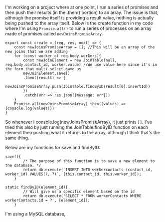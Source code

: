 I'm working on a project where at one point, I run a series of promises and then push their results (in the .then() portion) to an array. The issue is that, although the promise itself is providing a result value, nothing is actually being pushed to the array itself. Below is the create function in my code where I'm using `Promise.all()` to run a series of processes on an array made of promises called `newJoinsPromiseArray`.

<!-- begin snippet: js hide: false console: true babel: false -->

<!-- language: lang-js -->

    export const create = (req, res, next) => {
        const newJoinsPromiseArray = []; //This will be an array of the new joins that we are adding
        for (const worker of req.body.workers){
            const newJoinElement = new JoinTable(null, req.body.contact_id, worker.value) //We use value here since it's in the form that multi-select gave us
            newJoinElement.save()
            .then((result) => {
                newJoinsPromiseArray.push(JoinTable.findByID(result[0].insertId))
            })
            .catch(err => res.json({message: err}))
        }
        Promise.all(newJoinsPromiseArray).then((values) => {console.log(values)})
    }

<!-- end snippet -->

So whenever I console.log(newJoinsPromiseArray), it just prints `[]`. I've tried this also by just running the JoinTable.findByID function on each element then pushing what it returns to the array, although I think that's the same thing.

Below are my functions for save and findByID:

<!-- begin snippet: js hide: false console: true babel: false -->

<!-- language: lang-js -->

    save(){
            /* The purpose of this function is to save a new element to the database. */
            return db.execute(`INSERT INTO workercontacts (contact_id, worker_id) VALUES(?, ?)`, [this.contact_id, this.worker_id]);
        }

<!-- end snippet -->

<!-- begin snippet: js hide: false console: true babel: false -->

<!-- language: lang-js -->

    static findByID(element_id){
            // Will give us a specific element based on the id 
            return db.execute('SELECT * FROM workerContacts WHERE workerContacts.id = ?', [element_id]);
        }

<!-- end snippet -->

I'm using a MySQL database,